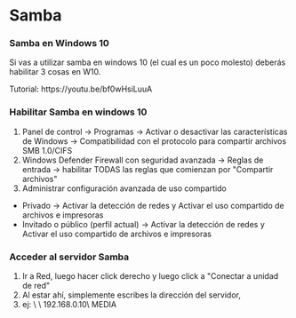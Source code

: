 # Samba

### Samba en Windows 10
<p> Si vas a utilizar samba en windows 10 (el cual es un poco molesto) deberás habilitar 3 cosas en W10. </p> 
Tutorial: https://youtu.be/bf0wHsiLuuA

### Habilitar Samba en windows 10
   1) Panel de control -> Programas -> Activar o desactivar las características de Windows -> Compatibilidad con el protocolo para compartir archivos SMB 1.0/CIFS
   2) Windows Defender Firewall con seguridad avanzada -> Reglas de entrada -> habilitar TODAS las reglas que comienzan por "Compartir archivos"
   3) Administrar configuración avanzada de uso compartido 
   * Privado -> Activar la detección de redes y Activar el uso compartido de archivos e impresoras
   * Invitado o público (perfil actual) -> Activar la detección de redes y Activar el uso compartido de archivos e impresoras

### Acceder al servidor Samba
   1) Ir a Red, luego hacer click derecho y luego click a "Conectar a unidad de red"
   2) Al estar ahí, simplemente escribes la dirección del servidor, 
   3) ej: \ \ 192.168.0.10\ MEDIA
